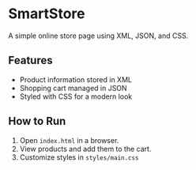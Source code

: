 # SmartStore
A simple online store page using XML, JSON, and CSS.

## Features
- Product information stored in XML
- Shopping cart managed in JSON
- Styled with CSS for a modern look

## How to Run
1. Open `index.html` in a browser.
2. View products and add them to the cart.
3. Customize styles in `styles/main.css`
